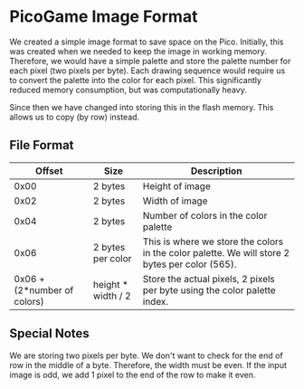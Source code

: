 # PicoGame Image Format

We created a simple image format to save space on the Pico. Initially, this was created when we needed to keep the image in working memory. Therefore, we would have a simple palette and store the palette number for each pixel (two pixels per byte). Each drawing sequence would require us to convert the palette into the color for each pixel. This significantly reduced memory consumption, but was computationally heavy.

Since then we have changed into storing this in the flash memory. This allows us to copy (by row) instead.

## File Format

| Offset | Size    | Description     |
| ------ | ------- | -----------     |
| 0x00   | 2 bytes | Height of image |
| 0x02   | 2 bytes | Width of image  |
| 0x04   | 2 bytes | Number of colors in the color palette |
| 0x06   | 2 bytes per color | This is where we store the colors in the color palette. We will store 2 bytes per color (565). |
| 0x06 + (2*number of colors) | height * width / 2 | Store the actual pixels, 2 pixels per byte using the color palette index. |



## Special Notes
We are storing two pixels per byte. We don't want to check for the end of row in the middle of a byte. Therefore, the width must be even. If the input image is odd, we add 1 pixel to the end of the row to make it even.
